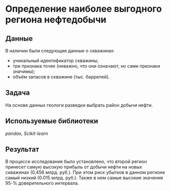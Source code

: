 # Определение наиболее выгодного региона нефтедобычи

## Данные

В наличии были следующие данные о cкважинах:

- уникальный идентификатор скважины;
- три признака точек (неважно, что они означают, но сами признаки значимы);
- объём запасов в скважине (тыс. баррелей).

## Задача

На основе данных геологи разведки выбрать район добычи нефти.

## Используемые библиотеки
*pandas*, *Scikit-learn*

## Результат

В процессе исследования было установлено, что второй регион принесет самую высокую прибыль от добычи нефти на новых скважинах (0.456 млрд. руб.). При этом риск убытков в данном регионе самый низкий (0.015 млрд. руб.). Также в нем самые высокие значения 95-% доверительного интервала.

